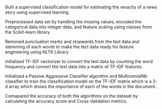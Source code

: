 Built a supervised classification model for estimating the veracity of a news story using supervised learning

Preprocessed data set by handling the missing values, encoded the categorical data into integer data, and feature scaling using 
classes from the Scikit-learn library.

Removed punctuation marks and stopwards from the text data and stemming of each words to make the tect data ready for feature engineering using NLTK Library

Initialized TF-IDF vectorizer to convert the text data by counting the word frequency and convert the text data into a matrix of TF-IDF features

Initialized a Passive Aggressive Classifier algorithm and MultinomialNb classifier to train the classification model on the TF-IDF matrix which is a 2-d array which shows the importance of each of the words in the document.

Comapared the accuracy of both the algorithms on the dataset by calculating the accuracy score and Cross-Validation metrics.
